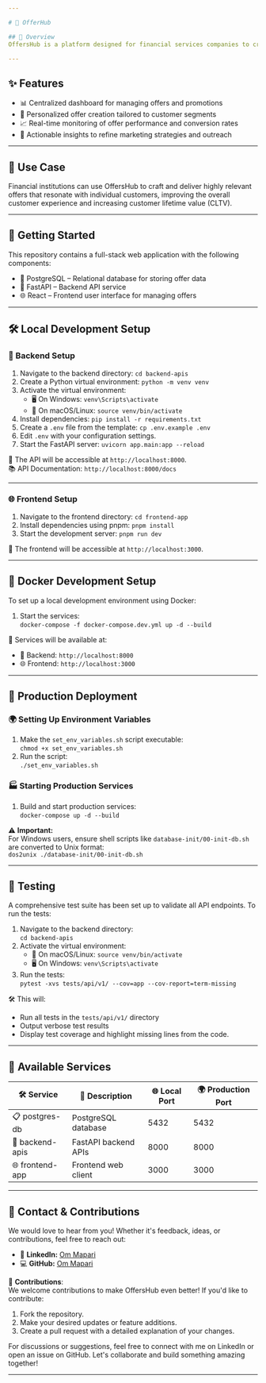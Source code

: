 ```yaml
---

# 💼 OfferHub

## 📖 Overview  
OffersHub is a platform designed for financial services companies to create, manage, and optimize personalized offers. It enables banks and financial institutions to deliver targeted promotions that enhance customer engagement, drive retention, and fuel growth.

---
```


## ✨ Features  
- 📊 Centralized dashboard for managing offers and promotions  
- 🧩 Personalized offer creation tailored to customer segments  
- 📈 Real-time monitoring of offer performance and conversion rates  
- 🧠 Actionable insights to refine marketing strategies and outreach  

---

## 🏦 Use Case  
Financial institutions can use OffersHub to craft and deliver highly relevant offers that resonate with individual customers, improving the overall customer experience and increasing customer lifetime value (CLTV).

---

## 🚀 Getting Started  

This repository contains a full-stack web application with the following components:  
- 🐘 PostgreSQL – Relational database for storing offer data  
- 🧠 FastAPI – Backend API service  
- 🌐 React – Frontend user interface for managing offers  

---

## 🛠️ Local Development Setup  

### 🔧 Backend Setup  
1. Navigate to the backend directory: `cd backend-apis`  
2. Create a Python virtual environment: `python -m venv venv`  
3. Activate the virtual environment:  
    - 🖥️ On Windows: `venv\Scripts\activate`  
    - 🍎 On macOS/Linux: `source venv/bin/activate`  
4. Install dependencies: `pip install -r requirements.txt`  
5. Create a `.env` file from the template: `cp .env.example .env`  
6. Edit `.env` with your configuration settings.  
7. Start the FastAPI server: `uvicorn app.main:app --reload`  

🚀 The API will be accessible at `http://localhost:8000`.  
📚 API Documentation: `http://localhost:8000/docs`  

---

### 🌐 Frontend Setup  
1. Navigate to the frontend directory: `cd frontend-app`  
2. Install dependencies using pnpm: `pnpm install`  
3. Start the development server: `pnpm run dev`  

🎉 The frontend will be accessible at `http://localhost:3000`.

---

## 🐳 Docker Development Setup  

To set up a local development environment using Docker:  
1. Start the services:  
   `docker-compose -f docker-compose.dev.yml up -d --build`  


🎯 Services will be available at:  
   - 🧠 Backend: `http://localhost:8000`  
   - 🌐 Frontend: `http://localhost:3000`  

---

## 🚢 Production Deployment  

### 🌍 Setting Up Environment Variables  
1. Make the `set_env_variables.sh` script executable:  
   `chmod +x set_env_variables.sh`  
2. Run the script:  
   `./set_env_variables.sh`  

### 🏭 Starting Production Services  
1. Build and start production services:  
   `docker-compose up -d --build`  


⚠️ **Important:**  
For Windows users, ensure shell scripts like `database-init/00-init-db.sh` are converted to Unix format:  
`dos2unix ./database-init/00-init-db.sh`

---

## 🧪 Testing  

A comprehensive test suite has been set up to validate all API endpoints. To run the tests:  

1. Navigate to the backend directory:  
   `cd backend-apis`  
2. Activate the virtual environment:  
    - 🍎 On macOS/Linux: `source venv/bin/activate`  
    - 🖥️ On Windows: `venv\Scripts\activate`  
3. Run the tests:  
   `pytest -xvs tests/api/v1/ --cov=app --cov-report=term-missing`  

🛠️ This will:  
   - Run all tests in the `tests/api/v1/` directory  
   - Output verbose test results  
   - Display test coverage and highlight missing lines from the code.  

---

## 📌 Available Services  

| 🛠️ Service      | 📝 Description                 | 🌐 Local Port    | 🌍 Production Port |  
|------------------|--------------------------------|------------------|--------------------|  
| 📋 postgres-db   | PostgreSQL database           | 5432             | 5432               |  
| 🧠 backend-apis  | FastAPI backend APIs          | 8000             | 8000               |  
| 🌐 frontend-app  | Frontend web client           | 3000             | 3000               |  

---

## 👤 Contact & Contributions  

We would love to hear from you! Whether it's feedback, ideas, or contributions, feel free to reach out:  

- 💼 **LinkedIn:** [Om Mapari](https://www.linkedin.com/in/om-mapari/)  
- 💻 **GitHub:** [Om Mapari](https://www.github.com/om-mapari/)  

🤝 **Contributions**:  
We welcome contributions to make OffersHub even better! If you'd like to contribute:  
1. Fork the repository.  
2. Make your desired updates or feature additions.  
3. Create a pull request with a detailed explanation of your changes.  

For discussions or suggestions, feel free to connect with me on LinkedIn or open an issue on GitHub. Let's collaborate and build something amazing together!  

---


